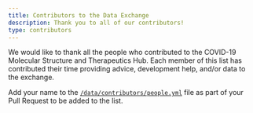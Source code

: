 ```yaml
---
title: Contributors to the Data Exchange
description: Thank you to all of our contributors!
type: contributors
---
```

We would like to thank all the people who contributed to the COVID-19 Molecular Structure and Therapeutics Hub. Each member of this list has contributed their time providing advice, development help, and/or data to the exchange.

Add your name to the [`/data/contributors/people.yml`](https://github.com/MolSSI/covid/tree/master/data/contributors/people.yml) file as part of your Pull Request to be added to the list. 